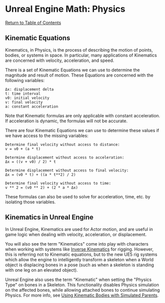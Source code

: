 # Unreal Engine Math: Physics

[Return to Table of Contents](README.md)

## Kinematic Equations

Kinematics, in Physics, is the process of describing the motion of points, bodies, or systems in space. In particular, many applications of Kinematics are concerned with velocity, acceleration, and speed.

There is a set of Kinematic Equations we can use to determine the magnitude and result of motion. These Equations are concerned with the following variables:

```text
Δx: displacement delta
t: time interval
v0: initial velocity
v: final velocity
a: constant acceleration
```

Note that Kinematic formulas are only applicable with constant acceleration. If acceleration is dynamic, the formulas will not be accurate.

There are four Kinematic Equations we can use to determine these values if we have access to the missing variables:

```text
Determine final velocity without access to distance:
v = v0 + (a * t)

Determine displacement without access to acceleration:
Δx = ((v + v0) / 2) * t

Determine displacement without access to final velocity:
Δx = (v0 * t) + ((a * t**2) / 2)

Determine final velocity without access to time:
v ** 2 = (v0 ** 2) + (2 * a * Δx)
```

These formulas can also be used to solve for acceleration, time, etc. by isolating those variables.

## Kinematics in Unreal Engine

In Unreal Engine, Kinematics are used for Actor motion, and are useful in game logic when dealing with velocity, acceleration, or displacement.

You will also see the term "Kinematics" come into play with characters when working with systems like [Inverse Kinematics](https://docs.unrealengine.com/4.27/en-US/AnimatingObjects/SkeletalMeshAnimation/IKSetups/) for rigging. However, this is referring not to Kinematic equations, but to the new UE5 rig systems which allow the engine to intelligently transform a skeleton when a World object is displacing bones in a pose (such as when a skeleton is standing with one leg on an elevated object).

Unreal Engine also uses the term "Kinematic" when setting the "Physics Type" on bones in a Skeleton. This functionality disables Physics simulation on the affected bones, while allowing attached bones to continue simulating Physics. For more info, see [Using Kinematic Bodies with Simulated Parents](https://docs.unrealengine.com/4.27/en-US/InteractiveExperiences/Physics/PhysicsAssetEditor/HowTo/KinematicWithSimulatedParents/).